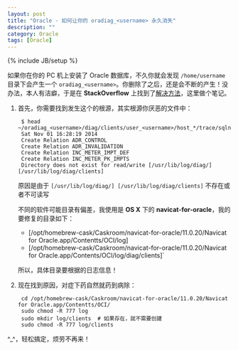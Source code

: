 ```yaml
---
layout: post
title: "Oracle - 如何让你的 oradiag_<username> 永久消失"
description: ""
category: Oracle
tags: [Oracle]
---
```

{% include JB/setup %}

如果你在你的 PC 机上安装了 Oracle 数据库，不久你就会发现 `/home/username` 目录下会产生一个 `oradiag_<username>`。你删除了之后，还是会不断的产生！没办法，本人有洁癖，于是在 **StackOverflow** 上找到了[解决方法](http://stackoverflow.com/questions/3520054/what-is-oradiag-user-folder)，这里做个笔记。

1. 首先，你需要找到发生这个的根源，其实根源你厌恶的文件中：
		
		$ head ~/oradiag_<username>/diag/clients/user_<username>/host_*/trace/sqlnet.log
		Sat Nov 01 16:28:19 2014
		Create Relation ADR_CONTROL
		Create Relation ADR_INVALIDATION
		Create Relation INC_METER_IMPT_DEF
		Create Relation INC_METER_PK_IMPTS
		Directory does not exist for read/write [/usr/lib/log/diag/] [/usr/lib/log/diag/clients]
		
	原因是由于 `[/usr/lib/log/diag/] [/usr/lib/log/diag/clients]` 不存在或者不可读写

    不同的软件可能目录有偏差，我使用是 **OS X** 下的 **navicat-for-oracle**，我的要修复的目录如下：
    
    * [/opt/homebrew-cask/Caskroom/navicat-for-oracle/11.0.20/Navicat for Oracle.app/Contentts/OCI/log] 
    * [/opt/homebrew-cask/Caskroom/navicat-for-oracle/11.0.20/Navicat for Oracle.app/Contents/OCI/log/diag/clients]` 

    所以，具体目录要根据的日志信息！

2. 现在找到原因，对症下药自然就药到病除：

		cd /opt/homebrew-cask/Caskroom/navicat-for-oracle/11.0.20/Navicat for Oracle.app/Contentts/OCI/
		sudo chmod -R 777 log
		sudo mkdir log/clients	# 如果存在，就不需要创建
		sudo chmod -R 777 log/clients
		
^_^，轻松搞定，烦劳不再来！

